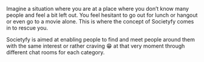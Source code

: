 Imagine a situation where you are at a place where you don’t know many people and feel a bit left out. You feel hesitant to go out for lunch or hangout or even go to a movie alone. This is where the concept of Societyfy comes in to rescue you.


Societyfy is aimed at enabling people to find and meet people around them with the same interest or rather craving 😁 at that very moment through different chat rooms for each category.
